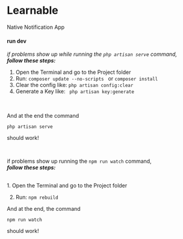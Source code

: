# Learnable
Native Notification App

#### run dev
_if problems show up while running the ``` php artisan serve ``` command,_<br />**_follow these steps:_**
<br/>
1. Open the Terminal and go to the Project folder
2. Run: ```composer update --no-scripts ``` or ```composer install ```
3. Clear the config like:  ``` php artisan config:clear ```
4. Generate a Key like: ``` php artisan key:generate```
<br/>
<br/>
And at the end the command

``` php artisan serve ```

should work!

<br/>

if problems show up running the ``` npm run watch ``` command, <br />**_follow these steps:_**

<br/>
1. Open the Terminal and go to the Project folder

2. Run: ``` npm rebuild ```

And at the end, the command 


``` npm run watch ``` 


should work!
